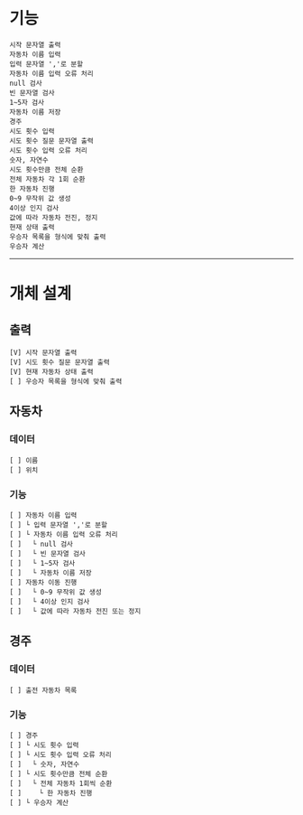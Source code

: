 # 기능

    시작 문자열 출력
    자동차 이름 입력
    입력 문자열 ','로 분할
    자동차 이름 입력 오류 처리
    null 검사
    빈 문자열 검사
    1~5자 검사
    자동차 이름 저장
    경주
    시도 횟수 입력
    시도 횟수 질문 문자열 출력
    시도 횟수 입력 오류 처리
    숫자, 자연수
    시도 횟수만큼 전체 순환
    전체 자동차 각 1회 순환
    한 자동차 진행
    0~9 무작위 값 생성
    4이상 인지 검사
    값에 따라 자동차 전진, 정지
    현재 상태 출력
    우승자 목록을 형식에 맞춰 출력
    우승자 계산

- - -
# 개체 설계

## 출력

    [V] 시작 문자열 출력
    [V] 시도 횟수 질문 문자열 출력
    [V] 현재 자동차 상태 출력
    [ ] 우승자 목록을 형식에 맞춰 출력

## 자동차

### 데이터

    [ ] 이름
    [ ] 위치

### 기능

    [ ] 자동차 이름 입력
    [ ] └ 입력 문자열 ','로 분할
    [ ] └ 자동차 이름 입력 오류 처리
    [ ] 　└ null 검사
    [ ] 　└ 빈 문자열 검사
    [ ] 　└ 1~5자 검사
    [ ] 　└ 자동차 이름 저장
    [ ] 자동차 이동 진행
    [ ] 　└ 0~9 무작위 값 생성
    [ ] 　└ 4이상 인지 검사
    [ ] 　└ 값에 따라 자동차 전진 또는 정지

## 경주

### 데이터

    [ ] 출전 자동차 목록

### 기능
    [ ] 경주
    [ ] └ 시도 횟수 입력
    [ ] └ 시도 횟수 입력 오류 처리
    [ ] 　└ 숫자, 자연수
    [ ] └ 시도 횟수만큼 전체 순환
    [ ] 　└ 전체 자동차 1회씩 순환
    [ ] 　　└ 한 자동차 진행
    [ ] └ 우승자 계산
